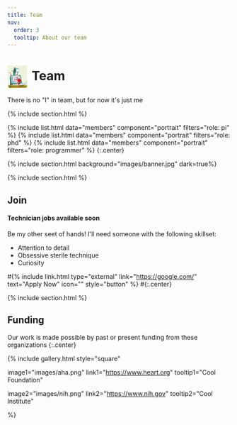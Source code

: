 ```yaml
---
title: Team
nav:
  order: 3
  tooltip: About our team
---
```


# <img src="images/bot_icon.png" alt="Research" style="width: 45px; height: 50px; margin-right: 10px; vertical-align: middle;">Team


There is no "I" in team, but for now it's just me

{% include section.html %}

{%
  include list.html
  data="members"
  component="portrait"
  filters="role: pi"
%}
{%
  include list.html
  data="members"
  component="portrait"
  filters="role: phd"
%}
{%
  include list.html
  data="members"
  component="portrait"
  filters="role: programmer"
%}
{:.center}

{% include section.html background="images/banner.jpg" dark=true%}


{% include section.html %}

## Join

#### Technician jobs available soon

Be my other seet of hands! I'll need someone with the following skillset:

- Attention to detail
- Obsessive sterile technique
- Curiosity

#{% include link.html type="external" link="https://google.com/" text="Apply Now" icon="" style="button" %}
#{:.center}

{% include section.html %}

## Funding

Our work is made possible by past or present funding from these organizations
{:.center}

{%
  include gallery.html
  style="square"

  image1="images/aha.png"
  link1="https://www.heart.org"
  tooltip1="Cool Foundation"

  image2="images/nih.png"
  link2="https://www.nih.gov"
  tooltip2="Cool Institute"

%}
